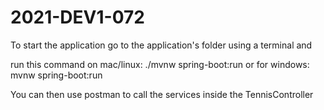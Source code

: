 # 2021-DEV1-072

To start the application go to the application's folder using a terminal and 

run this command on mac/linux: ./mvnw spring-boot:run or for windows: mvnw spring-boot:run

You can then use postman to call the services inside the TennisController
